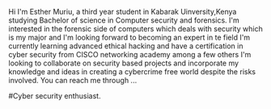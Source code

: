 Hi I'm Esther Muriu, a third year student in Kabarak Uinversity,Kenya studying Bachelor of science in Computer security and forensics.
I'm interested in  the forensic side of computers which deals with security which is my major and I'm looking forward to becoming an expert in te field
I'm currently learning advanced ethical hacking and have a certification in cyber security from CISCO networking academy among a few others
I'm looking to collaborate on security based projects and incorporate my knowledge and ideas in creating a cybercrime free world despite the risks involved.
You can reach me through ...

#Cyber security enthusiast.


<!---
EssieWanja/EssieWanja is a ✨ special ✨ repository because its `README.md` (this file) appears on your GitHub profile.
You can click the Preview link to take a look at your changes.
--->
